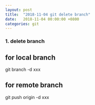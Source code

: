 ```yaml
---
layout: post
title:  "2018-11-04 git delete branch"
date:   2018-11-04 00:00:00 +0800
categories: git
---
```


### 1. delete branch 

## for local branch
git branch -d xxx

## for remote branch
git push origin -d xxx